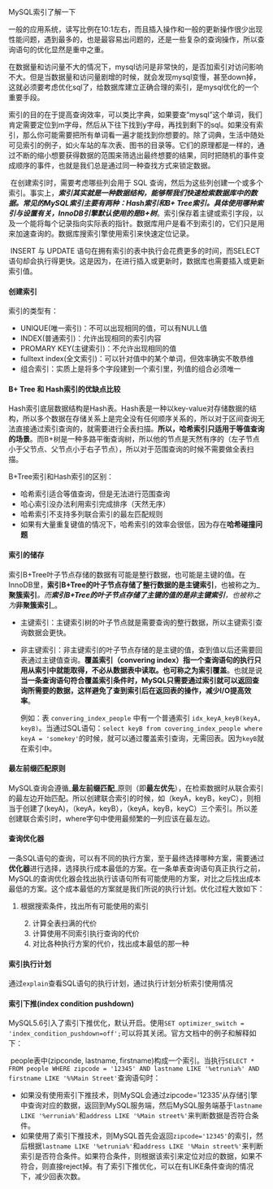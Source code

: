 MySQL索引了解一下

 一般的应用系统，读写比例在10:1左右，而且插入操作和一般的更新操作很少出现性能问题，遇到最多的，也是最容易出问题的，还是一些复杂的查询操作，所以查询语句的优化显然是重中之重。

​       在数据量和访问量不大的情况下，mysql访问是非常快的，是否加索引对访问影响不大。但是当数据量和访问量剧增的时候，就会发现mysql变慢，甚至down掉，这就必须要考虑优化sql了，给数据库建立正确合理的索引，是mysql优化的一个重要手段。  

​       索引的目的在于提高查询效率，可以类比字典，如果要查“mysql”这个单词，我们肯定需要定位到m字母，然后从下往下找到y字母，再找到剩下的sql。如果没有索引，那么你可能需要把所有单词看一遍才能找到你想要的。除了词典，生活中随处可见索引的例子，如火车站的车次表、图书的目录等。它们的原理都是一样的，通过不断的缩小想要获得数据的范围来筛选出最终想要的结果，同时把随机的事件变成顺序的事件，也就是我们总是通过同一种查找方式来锁定数据。

​       在创建索引时，需要考虑哪些列会用于 SQL 查询，然后为这些列创建一个或多个索引。事实上，_**索引其实就是一种数据结构，能够帮我们快速检索数据库中的数据。常见的MySQL索引主要有两种：Hash索引和B+ Tree索引。具体使用哪种索引与设置有关，InnoDB引擎默认使用的是B+树**_。索引保存着主键或索引字段，以及一个能将每个记录指向实际表的指针。数据库用户是看不到索引的，它们只是用来加速查询的。数据库搜索引擎使用索引来快速定位记录。

​      INSERT 与 UPDATE 语句在拥有索引的表中执行会花费更多的时间，而SELECT 语句却会执行得更快。这是因为，在进行插入或更新时，数据库也需要插入或更新索引值。

#### 创建索引

索引的类型有：

* UNIQUE(唯一索引)：不可以出现相同的值，可以有NULL值
* INDEX(普通索引)：允许出现相同的索引内容
* PROMARY KEY(主键索引)：不允许出现相同的值
* fulltext index(全文索引)：可以针对值中的某个单词，但效率确实不敢恭维
* 组合索引：实质上是将多个字段建到一个索引里，列值的组合必须唯一



#### B+ Tree 和 Hash索引的优缺点比较

Hash索引底层数据结构是Hash表。Hash表是一种以key-value对存储数据的结构，所以多个数据在存储关系上是完全没有任何顺序关系的，所以对于区间查询无法直接通过索引查询的，就需要进行全表扫描。**所以，哈希索引只适用于等值查询的场景**。而B+树是一种多路平衡查询树，所以他的节点是天然有序的（左子节点小于父节点、父节点小于右子节点），所以对于范围查询的时候不需要做全表扫描。

B+Tree索引和Hash索引的区别：

* 哈希索引适合等值查询，但是无法进行范围查询
* 哈心索引没办法利用索引完成排序（天然无序）
* 哈希索引不支持多列联合索引的最左匹配规则
* 如果有大量重复键值的情况下，哈希索引的效率会很低，因为存在**哈希碰撞问题**



#### 索引的储存

索引B+Tree叶子节点存储的数据有可能是整行数据，也可能是主键的值。在InnoDB里，**索引B+Tree的叶子节点存储了整行数据的是主键索引**，也被称之为_**聚簇索引**_。而**索引B+Tree的叶子节点存储了主键的值的是非主键索引**，也被称之为_**非聚簇索引**_。

* 主键索引：主键索引树的叶子节点就是需要查询的整行数据，所以主键索引查询数据会更快。

* 非主键索引：非主键索引的叶子节点存储的是主键的值，查到值以后还需要回表通过主键值查询。**覆盖索引（convering index）**指一个查询语句的执行只用从索引中就能取得，不必从数据表中读取。也可称之为**索引覆盖**。也就是说**当一条查询语句符合覆盖索引条件时，MySQL只需要通过索引就可以返回查询所需要的数据，这样避免了查到索引后在返回表的操作，减少I/O提高效率**。

  例如：表 `convering_index_people` 中有一个普通索引 `idx_keyA_keyB(keyA, keyB)`。当通过SQL语句：`select keyB from covering_index_people where keyA = 'somekey'`的时候，就可以通过覆盖索引查询，无需回表。因为`keyB`就在索引中。



#### 最左前缀匹配原则

MySQL查询会遵循_**最左前缀匹配**_原则（即**最左优先**），在检索数据时从联合索引的最左边开始匹配。所以创建联合索引的时候，如（keyA，keyB，keyC），则相当于创建了(keyA)，（keyA，keyB），（keyA，keyB，keyC）三个索引。所以差创建联合索引时，where字句中使用最频繁的一列应该在最左边。



#### 查询优化器

一条SQL语句的查询，可以有不同的执行方案，至于最终选择哪种方案，需要通过**优化器**进行选择，选择执行成本最低的方案。在一条单表查询语句真正执行之前，MySQL的查询优化器会找出执行该语句所有可能使用的方案，对比之后找出成本最低的方案。这个成本最低的方案就是我们所说的执行计划。优化过程大致如下：

1. 根据搜索条件，找出所有可能使用的索引

 	2. 计算全表扫满的代价
 	3. 计算使用不同索引执行查询的代价
 	4. 对比各种执行方案的代价，找出成本最低的那一种



#### 索引执行计划

通过`explain`查看SQL语句的执行计划，通过执行计划分析索引使用情况



#### 索引下推(index condition pushdown)

MySQL5.6引入了索引下推优化，默认开启。使用`SET optimizer_switch = 'index_condition_pushdown=off';`可以将其关闭。官方文档中的例子和解释如下：

​	people表中(zipconde, lastname, firstname)构成一个索引。当执行`SELECT * FROM people WHERE zipcode = '12345' AND lastname LIKE '%etrunia%' AND firstname LIKE '%%Main Street'`查询语句时：

* 如果没有使用索引下推技术，则MySQL会通过zipcode='12335'从存储引擎中查询对应的数据，返回到MySQL服务端，然后MySQL服务端基于`lastname LIKE '%errunia%'`和`address LIKE '%Main street%'`来判断数据是否符合条件。
* 如果使用了索引下推技术，则MySQL首先会返回`zipcode='12345'`的索引，然后根据`lastname LIKE '%etrunia%'`和`address LIKE '%Main street%'`来判断索引是否符合条件。如果符合条件，则根据该索引来定位对应的数据，如果不符合，则直接reject掉。有了索引下推优化，可以在有LIKE条件查询的情况下，减少回表次数。